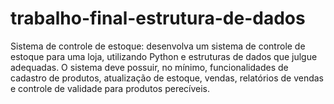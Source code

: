 # trabalho-final-estrutura-de-dados
 Sistema de controle de estoque: desenvolva um sistema de controle de estoque para uma loja, utilizando Python e estruturas de dados que julgue adequadas. O sistema deve possuir, no mínimo, funcionalidades de cadastro de produtos, atualização de estoque, vendas, relatórios de vendas e controle de validade para produtos perecíveis.
